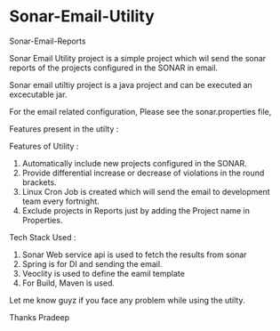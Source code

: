 Sonar-Email-Utility
===================

Sonar-Email-Reports

Sonar Email Utility project is a simple project which wil send the sonar reports of the projects configured in the SONAR
in email.


Sonar email utiltiy project is a java project and can be executed an excecutable jar. 

For the email related configuration, Please see the sonar.properties file,

Features present in the utilty :

Features of Utility :
1.	Automatically include new projects  configured in the SONAR.
2.	Provide differential increase or decrease of violations in the round brackets.
3.	Linux Cron Job is created which will send the email to development team every fortnight.
4.	Exclude projects in Reports just by adding the Project name in Properties.


Tech Stack Used :

1. Sonar Web service api is used to fetch the results from sonar
2. Spring is for DI and sending the email.
3. Veoclity is used to define the eamil template
4. For Build, Maven is used.



Let me know guyz if you face any problem while using the utilty.

Thanks
Pradeep
